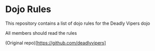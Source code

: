 Dojo Rules
==========

This repository contains a list of dojo rules for the Deadly Vipers dojo

All members should read the rules

(Original repo)[https://github.com/deadlyvipers]
